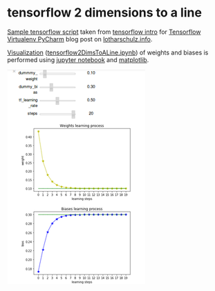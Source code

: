 # tensorflow 2 dimensions to a line

[Sample tensorflow script](tensorflow2DimsToALine.py) 
taken from [tensorflow intro](https://www.tensorflow.org/versions/r0.10/get_started/index.html#introduction) for
[Tensorflow Virtualenv PyCharm](http://www.lotharschulz.info/2016/08/01/tensorflow-virtualenv-pycharm/) blog post 
on [lotharschulz.info](http://www.lotharschulz.info).

[Visualization](2dims2ALine_Vis_Jupyter_Matplot.png)
([tensorflow2DimsToALine.ipynb](https://github.com/lotharschulz/tensorflow2DimsToALine/blob/master/tensorflow2DimsToALine.ipynb)) 
of weights and biases is performed using 
[jupyter notebook](http://jupyter.org/) 
and [matplotlib](http://matplotlib.org).

![visualization](2dims2ALine_Vis_Jupyter_Matplot.png "sample script visualization")